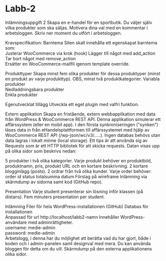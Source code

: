 # Labb-2

Inlämningsuppgift 2 
Skapa en e-handel för en sportbutik. Du väljer själv vilka produkter som ska  säljas. Motivera dina val med en kommentar i arbetsloggen. Skriv ner moment du utfört i arbetsloggen.


Kravspecifikation: 
Barntema
Siten skall innehålla ett egenskapat barntema som:  
Justerar WooCommerce via krok (hook) 
Lägger till något med add_action
Tar bort något med remove_action  
Ersätter en WooCommerce-mallfil igenom template override.
 
Produkttyper
Skapa minst fem olika produkter för dessa produktyper (minst en produkt av varje produkttyp). OBS, minst två produktkategorier.
Variabla produkter  
Nedladdningsbara produkter  
Enkla produkter
 
Egenutvecklat tillägg 
Utveckla ett eget plugin med valfri funktion.
 
Extern applikation
Skapa en fristående, extern webbapplikation med data från WordPress & WooCommerce REST API.
Denna applikation simulerar ett affärssystem (eller en mobil app).
I den första synkroniseringen ("synken") läses data in från eHandelsplattformen till affärssystemet med hjälp av WooCommerce REST API (/wp-json/wc/v3/.....). Ingen databas behövs utan data lagras i lokalt minne (local storage). Ett tips är att använda sig av Requests som är ett HTTP bibliotek för att skicka requests.
Datan visas upp på olika sidor som beskrivs nedan:
 
5 produkter i två olika kategorier. 
Varje produkt behöver en produktbild, produktnamn, pris, produkt URL och en kortare beskrivning.
2 kortare blogginlägg (posts).
2 ordrar från två olika kunder. Varje order behöver:
order id
status
totalsumma
datum
Förslag på wireframe 
Inlämning via skärmdump av sidorna samt kod (GitHub repo).
 
Presentation
Varje student presenterar sin lösning inför klassen (på distans). 
Fem minuters presentation per student. 
 
 
Inlämning 
Filer för hela WordPress-installationen  (GitHub)
Databas för installationen  
Anpassad för url http://localhost/labb2-namn 
Innehåller WordPress-användare med adminrättigheter.  
username: medie-admin  
password: medie-admin  
Arbetslogg, i denna har du möjlighet att berätta vad du  har gjort, både i koden och i admin-panelen samt  designval med mera. Du kan använda bloggen för detta om du vill. 
Skärmdump på den externa applikationens olika sidor.

